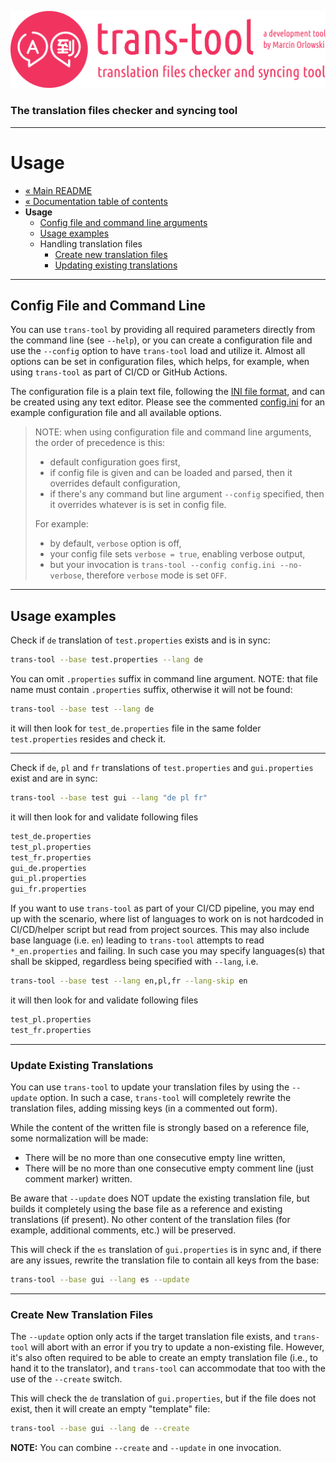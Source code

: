 ![trans-tool logo](../artwork/trans-tool-logo.png)

### The translation files checker and syncing tool ###

---

# Usage #

* [« Main README](../README.md)
* [« Documentation table of contents](README.md)
* **Usage**
  * [Config file and command line arguments](#config-file-and-command-line)
  * [Usage examples](#usage-examples)
  * Handling translation files
    * [Create new translation files](#create-new-translation-files)
    * [Updating existing translations](#update-existing-translations)

---

## Config File and Command Line ##

You can use `trans-tool` by providing all required parameters directly from the command line (see
`--help`), or you can create a configuration file and use the `--config` option to have `trans-tool`
load and utilize it. Almost all options can be set in configuration files, which helps, for example,
when using `trans-tool` as part of CI/CD or GitHub Actions.

The configuration file is a plain text file, following the
[INI file format](https://en.wikipedia.org/wiki/INI_file), and can be created using any text editor.
Please see the commented [config.ini](../config.ini) for an example configuration file and all
available options.

> NOTE: when using configuration file and command line arguments, the order of precedence is this:
>
> * default configuration goes first,
> * if config file is given and can be loaded and parsed, then it overrides default configuration,
> * if there's any command but line argument `--config` specified, then it overrides whatever is is
    set in config file.
>
> For example:
>
> * by default, `verbose` option is off,
> * your config file sets `verbose = true`, enabling verbose output,
> * but your invocation is `trans-tool --config config.ini --no-verbose`, therefore `verbose` mode
    is set `OFF`.

---

## Usage examples ##

Check if `de` translation of `test.properties` exists and is in sync:

```bash
trans-tool --base test.properties --lang de
```

You can omit `.properties` suffix in command line argument. NOTE: that file name must
contain `.properties` suffix, otherwise it will not be found:

```bash
trans-tool --base test --lang de
```

it will then look for `test_de.properties` file in the same folder `test.properties` resides and
check it.

---

Check if `de`, `pl` and `fr` translations of `test.properties` and `gui.properties` exist and are in
sync:

```bash
trans-tool --base test gui --lang "de pl fr"
```

it will then look for and validate following files

```bash
test_de.properties
test_pl.properties
test_fr.properties
gui_de.properties
gui_pl.properties
gui_fr.properties
```

If you want to use `trans-tool` as part of your CI/CD pipeline, you may end up with the scenario,
where list of languages to work on is not hardcoded in CI/CD/helper script but read from project
sources. This may also include base language (i.e. `en`) leading to `trans-tool` attempts to
read `*_en.properties` and failing. In such case you may specify languages(s) that shall be skipped,
regardless being specified with `--lang`, i.e.

```bash
trans-tool --base test --lang en,pl,fr --lang-skip en
```

it will then look for and validate following files

```bash
test_pl.properties
test_fr.properties
```

---

### Update Existing Translations ###

You can use `trans-tool` to update your translation files by using the `--update` option. In such
a case, `trans-tool` will completely rewrite the translation files, adding missing keys (in a
commented out form).

While the content of the written file is strongly based on a reference file, some normalization will
be made:

* There will be no more than one consecutive empty line written,
* There will be no more than one consecutive empty comment line (just comment marker) written.

Be aware that `--update` does NOT update the existing translation file, but builds it completely
using the base file as a reference and existing translations (if present). No other content of the
translation files (for example, additional comments, etc.) will be preserved.

This will check if the `es` translation of `gui.properties` is in sync and, if there are any issues,
rewrite the translation file to contain all keys from the base:

```bash
trans-tool --base gui --lang es --update
```

---

### Create New Translation Files ###

The `--update` option only acts if the target translation file exists, and `trans-tool` will abort
with an error if you try to update a non-existing file. However, it's also often required to be able
to create an empty translation file (i.e., to hand it to the translator), and `trans-tool` can
accommodate that too with the use of the `--create` switch.

This will check the `de` translation of `gui.properties`, but if the file does not exist, then it
will create an empty "template" file:

```bash
trans-tool --base gui --lang de --create
```

**NOTE:** You can combine `--create` and `--update` in one invocation.
